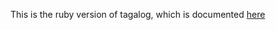 This is the ruby version of tagalog, which is documented [here](https://github.com/dorkitude/tagalog)
